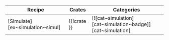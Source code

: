 | Recipe | Crates | Categories |
|--------|--------|------------|
| [Simulate][ex~simulation~simul] | {{!crate }} | [![cat~simulation][cat~simulation~badge]][cat~simulation] |
